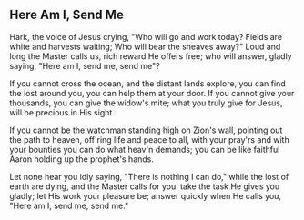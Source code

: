 ## Here Am I, Send Me

Hark, the voice of Jesus crying,
"Who will go and work today?
Fields are white and harvests waiting;
Who will bear the sheaves away?"
Loud and long the Master calls us,
rich reward He offers free;
who will answer, gladly saying,
"Here am I, send me, send me"?

If you cannot cross the ocean,
and the distant lands explore,
you can find the lost around you,
you can help them at your door.
If you cannot give your thousands,
you can give the widow's mite;
what you truly give for Jesus,
will be precious in His sight.

If you cannot be the watchman
standing high on Zion's wall,
pointing out the path to heaven,
off'ring life and peace to all,
with your pray'rs and with your bounties
you can do what heav'n demands;
you can be like faithful Aaron
holding up the prophet's hands.

Let none hear you idly saying,
"There is nothing I can do,"
while the lost of earth are dying,
and the Master calls for you:
take the task He gives you gladly;
let His work your pleasure be;
answer quickly when He calls you,
"Here am I, send me, send me."